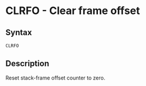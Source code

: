# CLRFO - Clear frame offset

## Syntax
```assembly
CLRFO
```

## Description
Reset stack-frame offset counter to zero.
